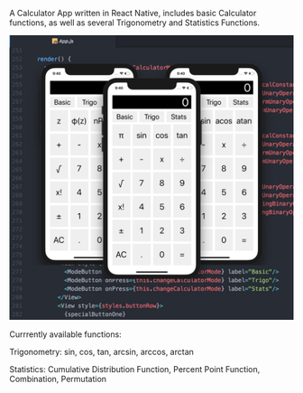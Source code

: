 A Calculator App written in React Native, includes basic Calculator functions, as well as several Trigonometry and Statistics Functions.

![rn-calculator.jpg](rn-calculator.jpg?raw=true "rn-calculator.jpg")

Currrently available functions:

Trigonometry: sin, cos, tan, arcsin, arccos, arctan

Statistics: Cumulative Distribution Function, Percent Point Function, Combination, Permutation
